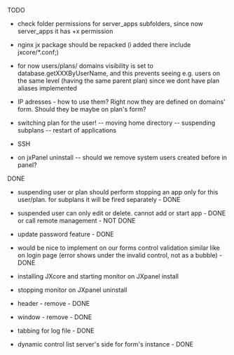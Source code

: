 

TODO

- check folder permissions for server_apps subfolders, since now server_apps it has +x permission

- nginx jx package should be repacked (i added there include jxcore/*.conf;)

- for now users/plans/ domains visibility is set to database.getXXXByUserName, and this prevents seeing  e.g. users on the same level (having the same parent plan)
    since we dont have plan aliases implemented

- IP adresses - how to use them? Right now they are defined on domains' form. Should they be maybe on plan's form?

- switching plan for the user!
    -- moving home directory
    -- suspending subplans
    -- restart of applications

- SSH

- on jxPanel uninstall
    -- should we remove system users created before in panel?



DONE

- suspending user or plan should perform stopping an app only for this user/plan.
   for subplans it will be fired separately - DONE

- suspended user can only edit or delete. cannot add or start app - DONE
    or call remote management - NOT DONE

- update password feature - DONE

- would be nice to implement on our forms control validation similar like on login page
    (error shows under the invalid control, not as a bubble) - DONE

- installing JXcore and starting monitor on JXpanel install

- stopping monitor on JXpanel uninstall

- header - remove - DONE
- window - remove - DONE
- tabbing for log file - DONE
- dynamic control list server's side for form's instance - DONE